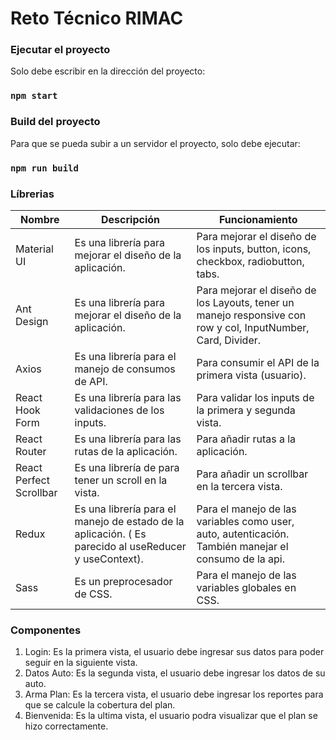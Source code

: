 # Reto Técnico RIMAC

### Ejecutar el proyecto

Solo debe escribir en la dirección del proyecto:

### `npm start`

### Build del proyecto

Para que se pueda subir a un servidor el proyecto, solo debe ejecutar: 

### `npm run build`

### Líbrerias
| Nombre|Descripción |Funcionamiento |
| ------------ | ------------ | ------------ |
| Material UI | Es una librería para mejorar el diseño de la aplicación. | Para mejorar el diseño de los inputs, button, icons, checkbox, radiobutton, tabs. |
| Ant Design | Es una librería para mejorar el diseño de la aplicación. | Para mejorar el diseño de los Layouts, tener un manejo responsive con row y col, InputNumber, Card, Divider. |
|Axios|Es una librería para el manejo de consumos de API.| Para consumir el API de la primera vista (usuario).|
|React Hook Form|Es una librería para las validaciones de los inputs.| Para validar los inputs de la primera y segunda vista.|
|React Router|Es una librería para las rutas de la aplicación.|Para añadir rutas a la aplicación.|
|React Perfect Scrollbar|Es una librería de para tener un scroll en la vista.|Para añadir un scrollbar en la tercera vista.|
|Redux| Es una librería para el manejo de estado de la aplicación. ( Es parecido al useReducer y useContext).|Para el manejo de las variables como user, auto, autenticación. También manejar el consumo de la api.|
|Sass|Es un preprocesador de CSS.| Para el manejo de las variables globales en CSS.|

### Componentes

1. Login: Es la primera vista, el usuario debe ingresar sus datos para poder seguir en la siguiente vista.
2. Datos Auto: Es la segunda vista, el usuario debe ingresar los datos de su auto.
3. Arma Plan: Es la tercera vista, el usuario debe ingresar los reportes para que se calcule la cobertura del plan.
4. Bienvenida: Es la ultima vista, el usuario podra visualizar que el plan se hizo correctamente.
